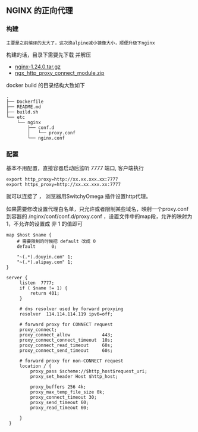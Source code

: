 ## NGINX 的正向代理


### 构建
`主要是之前编译的太大了，这次换alpine减小镜像大小，顺便升级下nginx`

构建的话，目录下需要先下载 并解压
- [nginx-1.24.0.tar.gz](https://nginx.org/download/nginx-1.24.0.tar.gz)  
- [ngx_http_proxy_connect_module.zip](https://github.com/chobits/ngx_http_proxy_connect_module/archive/refs/heads/master.zip)


docker build 的目录结构大致如下

```shell
.
├── Dockerfile
├── README.md
├── build.sh
└── etc
    └── nginx
        ├── conf.d
        │   └── proxy.conf
        └── nginx.conf

```

### 配置
基本不用配置，直接容器启动后监听 7777 端口, 客户端执行
```shell
export http_proxy=http://xx.xx.xxx.xx:7777
export https_proxy=http://xx.xx.xxx.xx:7777
```
就可以连接了 ， 浏览器用SwitchyOmega 插件设置http代理。

如果需要修改设置代理白名单，只允许或者限制某些域名，映射一个proxy.conf 到容器的 /nginx/conf/conf.d/proxy.conf ，设置文件中的map段，允许的映射为1，不允许的设置成 非 1 的值即可
```nginx
map $host $name {
    # 需要限制的时候把 default 改成 0
    default      0;

    "~(.*).douyin.com" 1;
    "~(.*).alipay.com" 1;
}

server {
     listen  7777;
     if ( $name != 1) {
         return 401;
     }

     # dns resolver used by forward proxying
     resolver  114.114.114.119 ipv6=off;

     # forward proxy for CONNECT request
     proxy_connect;
     proxy_connect_allow            443;
     proxy_connect_connect_timeout  10s;
     proxy_connect_read_timeout     60s;
     proxy_connect_send_timeout     60s;

     # forward proxy for non-CONNECT request
     location / {
         proxy_pass $scheme://$http_host$request_uri;
         proxy_set_header Host $http_host;

         proxy_buffers 256 4k;
         proxy_max_temp_file_size 0k;
         proxy_connect_timeout 30;
         proxy_send_timeout 60;
         proxy_read_timeout 60;

     }
 }
```
